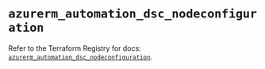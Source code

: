 # `azurerm_automation_dsc_nodeconfiguration`

Refer to the Terraform Registry for docs: [`azurerm_automation_dsc_nodeconfiguration`](https://registry.terraform.io/providers/hashicorp/azurerm/3.103.0/docs/resources/automation_dsc_nodeconfiguration).
